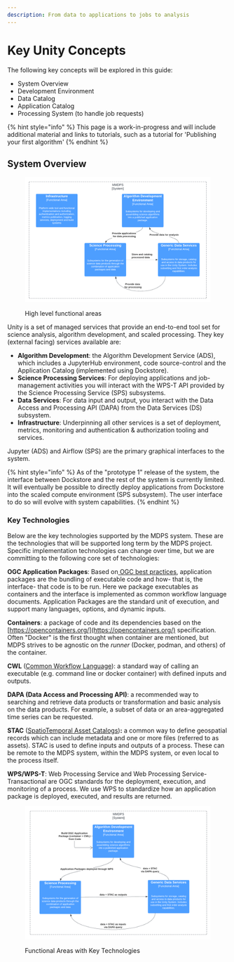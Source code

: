 ```yaml
---
description: From data to applications to jobs to analysis
---
```


# Key Unity Concepts

The following key concepts will be explored in this guide:

* System Overview
* Development Environment
* Data Catalog
* Application Catalog
* Processing System (to handle job requests)

{% hint style="info" %}
This page is a work-in-progress and will include additional material and links to tutorials, such as a tutorial for 'Publishing your first algorithm'
{% endhint %}

## System Overview

<figure><img src="../.gitbook/assets/ESO Context - Platform Functional Areas (4).png" alt=""><figcaption><p>High level functional areas</p></figcaption></figure>

Unity is a set of managed services that provide an end-to-end tool set for science analysis, algorithm development, and scaled processing. They key (external facing) services available are:

* **Algorithm Development**: the Algorithm Development Service (ADS), which includes a JupyterHub environment, code source-control and the Application Catalog (implemented using Dockstore).
* **Science Processing Services**: For deploying applications and job-management activities you will interact with the WPS-T API provided by the Science Processing Service (SPS) subsystems.&#x20;
* **Data Services**: For data input and output, you interact with the Data Access and Processing API (DAPA) from the Data Services (DS) subsystem.
* **Infrastructure**: Underpinning all other services is a set of deployment, metrics, monitoring and  authentication & authorization tooling and services.

Jupyter (ADS) and Airflow (SPS) are the primary graphical interfaces to the system.&#x20;

{% hint style="info" %}
As of the "prototype 1" release of the system, the interface between Dockstore and the rest of the system is currently limited. It will eventually be possible to directly deploy applications from Dockstore into the scaled compute environment (SPS subsystem). The user interface to do so will evolve with system capabilities.
{% endhint %}

### Key Technologies

Below are the key technologies supported by the MDPS system. These are the technologies that will be supported long term by the MDPS project. Specific implementation technologies can change over time, but we are committing to the following core set of technologies:

**OGC Application Packages**: Based on[ OGC best practices](https://docs.ogc.org/bp/20-089r1.html), application packages are the bundling of executable code and how- that is, the interface- that code is to be run. Here we package executables as containers and the interface is implemented as common workflow language documents. Application Packages are the standard unit of execution, and support many languages, options, and dynamic inputs.

**Containers**:  a package of code and its dependencies based on the [https://opencontainers.org/](https://opencontainers.org/) specification. Often "Docker" is the first thought when container are mentioned, but MDPS strives to be agnostic on the _runner_ (Docker, podman, and others) of the container.

**CWL** ([Common Workflow Language](https://www.commonwl.org/)): a standard way of calling an executable (e.g. command line or docker container) with defined inputs and outputs.&#x20;

**DAPA (Data Access and Processing API)**: a recommended way to searching and retrieve data products or transformation and basic analysis on the data products. For example, a subset of data or an area-aggregated time series can be requested.

**STAC** ([SpatioTemporal Asset Catalogs](https://stacspec.org/en))**:** a common way to define geospatial records which can include metadata and one or more files (referred to as assets). STAC is used to define inputs and outputs of a process. These can be remote to the MDPS system, within the MDPS system, or even local to the process itself.

**WPS/WPS-T**: Web Processing Service and Web Processing Service-Transactional are OGC standards for the deployment, execution, and monitoring of a process. We use WPS to standardize how an application package is deployed, executed, and results are returned.

<figure><img src="../.gitbook/assets/ESO Context - Platform Functional Areas and Standards (2).png" alt=""><figcaption><p>Functional Areas with Key Technologies</p></figcaption></figure>

